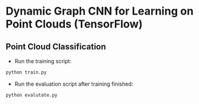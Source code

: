 # Dynamic Graph CNN for Learning on Point Clouds (TensorFlow)

## Point Cloud Classification
* Run the training script:

``` bash
python train.py
```

* Run the evaluation script after training finished:

``` bash
python evalutate.py

```
